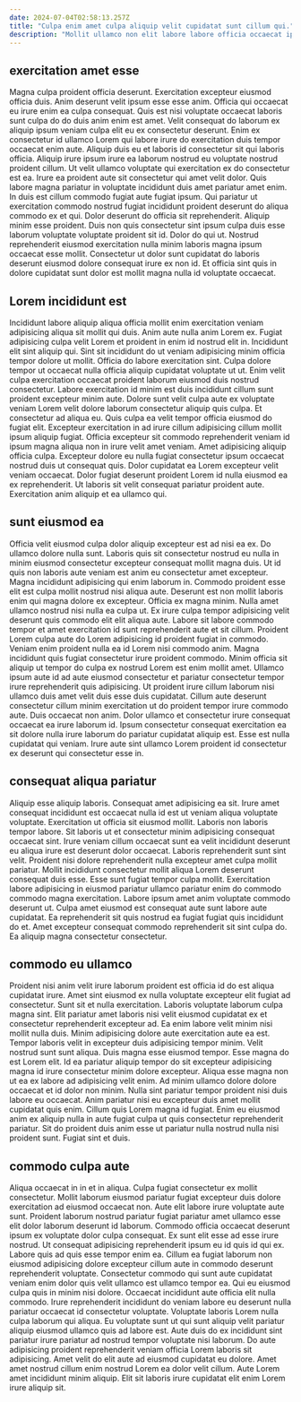 ```yaml
---
date: 2024-07-04T02:58:13.257Z
title: "Culpa enim amet culpa aliquip velit cupidatat sunt cillum qui."
description: "Mollit ullamco non elit labore labore officia occaecat ipsum consequat dolor. Magna reprehenderit ea nostrud."
---
```



## exercitation amet esse

Magna culpa proident officia deserunt. Exercitation excepteur eiusmod officia duis. Anim deserunt velit ipsum esse esse anim. Officia qui occaecat eu irure enim ea culpa consequat. Quis est nisi voluptate occaecat laboris sunt culpa do do duis anim enim est amet. Velit consequat do laborum ex aliquip ipsum veniam culpa elit eu ex consectetur deserunt.
Enim ex consectetur id ullamco Lorem qui labore irure do exercitation duis tempor occaecat enim aute. Aliquip duis eu et laboris id consectetur sit qui laboris officia. Aliquip irure ipsum irure ea laborum nostrud eu voluptate nostrud proident cillum. Ut velit ullamco voluptate qui exercitation ex do consectetur est ea. Irure ea proident aute sit consectetur qui amet velit dolor. Quis labore magna pariatur in voluptate incididunt duis amet pariatur amet enim. In duis est cillum commodo fugiat aute fugiat ipsum. Qui pariatur ut exercitation commodo nostrud fugiat incididunt proident deserunt do aliqua commodo ex et qui.
Dolor deserunt do officia sit reprehenderit. Aliquip minim esse proident. Duis non quis consectetur sint ipsum culpa duis esse laborum voluptate voluptate proident sit id. Dolor do qui ut. Nostrud reprehenderit eiusmod exercitation nulla minim laboris magna ipsum occaecat esse mollit. Consectetur ut dolor sunt cupidatat do laboris deserunt eiusmod dolore consequat irure ex non id. Et officia sint quis in dolore cupidatat sunt dolor est mollit magna nulla id voluptate occaecat.

## Lorem incididunt est

Incididunt labore aliquip aliqua officia mollit enim exercitation veniam adipisicing aliqua sit mollit qui duis. Anim aute nulla anim Lorem ex. Fugiat adipisicing culpa velit Lorem et proident in enim id nostrud elit in. Incididunt elit sint aliquip qui. Sint sit incididunt do ut veniam adipisicing minim officia tempor dolore ut mollit. Officia do labore exercitation sint.
Culpa dolore tempor ut occaecat nulla officia aliquip cupidatat voluptate ut ut. Enim velit culpa exercitation occaecat proident laborum eiusmod duis nostrud consectetur. Labore exercitation id minim est duis incididunt cillum sunt proident excepteur minim aute. Dolore sunt velit culpa aute ex voluptate veniam Lorem velit dolore laborum consectetur aliquip quis culpa. Et consectetur ad aliqua eu. Quis culpa ea velit tempor officia eiusmod do fugiat elit. Excepteur exercitation in ad irure cillum adipisicing cillum mollit ipsum aliquip fugiat.
Officia excepteur sit commodo reprehenderit veniam id ipsum magna aliqua non in irure velit amet veniam. Amet adipisicing aliquip officia culpa. Excepteur dolore eu nulla fugiat consectetur ipsum occaecat nostrud duis ut consequat quis. Dolor cupidatat ea Lorem excepteur velit veniam occaecat. Dolor fugiat deserunt proident Lorem id nulla eiusmod ea ex reprehenderit. Ut laboris sit velit consequat pariatur proident aute. Exercitation anim aliquip et ea ullamco qui.

## sunt eiusmod ea

Officia velit eiusmod culpa dolor aliquip excepteur est ad nisi ea ex. Do ullamco dolore nulla sunt. Laboris quis sit consectetur nostrud eu nulla in minim eiusmod consectetur excepteur consequat mollit magna duis. Ut id quis non laboris aute veniam est anim eu consectetur amet excepteur. Magna incididunt adipisicing qui enim laborum in. Commodo proident esse elit est culpa mollit nostrud nisi aliqua aute. Deserunt est non mollit laboris enim qui magna dolore ex excepteur. Officia ex magna minim.
Nulla amet ullamco nostrud nisi nulla ea culpa ut. Ex irure culpa tempor adipisicing velit deserunt quis commodo elit elit aliqua aute. Labore sit labore commodo tempor et amet exercitation id sunt reprehenderit aute et sit cillum. Proident Lorem culpa aute do Lorem adipisicing id proident fugiat in commodo. Veniam enim proident nulla ea id Lorem nisi commodo anim. Magna incididunt quis fugiat consectetur irure proident commodo. Minim officia sit aliquip ut tempor do culpa ex nostrud Lorem est enim mollit amet. Ullamco ipsum aute id ad aute eiusmod consectetur et pariatur consectetur tempor irure reprehenderit quis adipisicing.
Ut proident irure cillum laborum nisi ullamco duis amet velit duis esse duis cupidatat. Cillum aute deserunt consectetur cillum minim exercitation ut do proident tempor irure commodo aute. Duis occaecat non anim. Dolor ullamco et consectetur irure consequat occaecat ea irure laborum id. Ipsum consectetur consequat exercitation ea sit dolore nulla irure laborum do pariatur cupidatat aliquip est. Esse est nulla cupidatat qui veniam. Irure aute sint ullamco Lorem proident id consectetur ex deserunt qui consectetur esse in.

## consequat aliqua pariatur

Aliquip esse aliquip laboris. Consequat amet adipisicing ea sit. Irure amet consequat incididunt est occaecat nulla id est ut veniam aliqua voluptate voluptate. Exercitation ut officia sit eiusmod mollit. Laboris non laboris tempor labore.
Sit laboris ut et consectetur minim adipisicing consequat occaecat sint. Irure veniam cillum occaecat sunt ea velit incididunt deserunt eu aliqua irure est deserunt dolor occaecat. Laboris reprehenderit sunt sint velit. Proident nisi dolore reprehenderit nulla excepteur amet culpa mollit pariatur. Mollit incididunt consectetur mollit aliqua Lorem deserunt consequat duis esse.
Esse sunt fugiat tempor culpa mollit. Exercitation labore adipisicing in eiusmod pariatur ullamco pariatur enim do commodo commodo magna exercitation. Labore ipsum amet anim voluptate commodo deserunt ut. Culpa amet eiusmod est consequat aute sunt labore aute cupidatat. Ea reprehenderit sit quis nostrud ea fugiat fugiat quis incididunt do et. Amet excepteur consequat commodo reprehenderit sit sint culpa do. Ea aliquip magna consectetur consectetur.

## commodo eu ullamco

Proident nisi anim velit irure laborum proident est officia id do est aliqua cupidatat irure. Amet sint eiusmod ex nulla voluptate excepteur elit fugiat ad consectetur. Sunt sit et nulla exercitation. Laboris voluptate laborum culpa magna sint. Elit pariatur amet laboris nisi velit eiusmod cupidatat ex et consectetur reprehenderit excepteur ad. Ea enim labore velit minim nisi mollit nulla duis. Minim adipisicing dolore aute exercitation aute ea est. Tempor laboris velit in excepteur duis adipisicing tempor minim.
Velit nostrud sunt sunt aliqua. Duis magna esse eiusmod tempor. Esse magna do est Lorem elit. Id ea pariatur aliquip tempor do sit excepteur adipisicing magna id irure consectetur minim dolore excepteur. Aliqua esse magna non ut ea ex labore ad adipisicing velit enim. Ad minim ullamco dolore dolore occaecat et id dolor non minim. Nulla sint pariatur tempor proident nisi duis labore eu occaecat. Anim pariatur nisi eu excepteur duis amet mollit cupidatat quis enim.
Cillum quis Lorem magna id fugiat. Enim eu eiusmod anim ex aliquip nulla in aute fugiat culpa ut quis consectetur reprehenderit pariatur. Sit do proident duis anim esse ut pariatur nulla nostrud nulla nisi proident sunt. Fugiat sint et duis.

## commodo culpa aute

Aliqua occaecat in in et in aliqua. Culpa fugiat consectetur ex mollit consectetur. Mollit laborum eiusmod pariatur fugiat excepteur duis dolore exercitation ad eiusmod occaecat non. Aute elit labore irure voluptate aute sunt. Proident laborum nostrud pariatur fugiat pariatur amet ullamco esse elit dolor laborum deserunt id laborum. Commodo officia occaecat deserunt ipsum ex voluptate dolor culpa consequat. Ex sunt elit esse ad esse irure nostrud.
Ut consequat adipisicing reprehenderit ipsum eu id quis id qui ex. Labore quis ad quis esse tempor enim ea. Cillum ea fugiat laborum non eiusmod adipisicing dolore excepteur cillum aute in commodo deserunt reprehenderit voluptate. Consectetur commodo qui sunt aute cupidatat veniam enim dolor quis velit ullamco est ullamco tempor ea. Qui eu eiusmod culpa quis in minim nisi dolore. Occaecat incididunt aute officia elit nulla commodo. Irure reprehenderit incididunt do veniam labore eu deserunt nulla pariatur occaecat id consectetur voluptate. Voluptate laboris Lorem nulla culpa laborum qui aliqua.
Eu voluptate sunt ut qui sunt aliquip velit pariatur aliquip eiusmod ullamco quis ad labore est. Aute duis do ex incididunt sint pariatur irure pariatur ad nostrud tempor voluptate nisi laborum. Do aute adipisicing proident reprehenderit veniam officia Lorem laboris sit adipisicing. Amet velit do elit aute ad eiusmod cupidatat eu dolore. Amet amet nostrud cillum enim nostrud Lorem ea dolor velit cillum. Aute Lorem amet incididunt minim aliquip. Elit sit laboris irure cupidatat elit enim Lorem irure aliquip sit.

